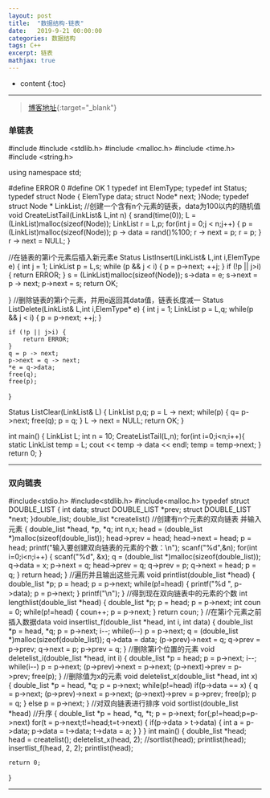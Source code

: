 ```yaml
---
layout: post
title:  "数据结构-链表"
date:   2019-9-21 00:00:00
categories: 数据结构
tags: C++
excerpt: 链表
mathjax: true
---
```

* content
{:toc}
---


> [博客地址](https://dufaxing.com){:target="_blank"}


### 单链表


#include <iostream>
#include <stdlib.h>
#include <malloc.h>
#include <time.h>
#include <string.h>

using namespace std;

#define ERROR 0
#define OK    1
typedef int ElemType; 
typedef int Status;
typedef struct Node {
    ElemType data;
    struct Node* next;
}Node;
typedef struct Node * LinkList;
//创建一个含有n个元素的链表，data为100以内的随机值
void CreateListTail(LinkList& L,int n)
{
    srand(time(0));
    L = (LinkList)malloc(sizeof(Node));
    LinkList r = L,p;
    for(int j = 0;j < n;j++) {
        p = (LinkList)malloc(sizeof(Node));
        p -> data = rand()%100;
        r -> next = p;
        r = p;
    }
    r -> next = NULL;
}

//在链表的第i个元素后插入新元素e
Status ListInsert(LinkList& L,int i,ElemType e) 
{
    int j = 1;
    LinkList p = L,s;
    while (p && j < i) {
        p = p->next;
        ++j;
    }
    if (!p || j>i) {
        return ERROR;
    }
    s = (LinkList)malloc(sizeof(Node));
    s->data = e;
    s->next = p -> next;
    p->next = s;
    return OK;

}
//删除链表的第i个元素，并用e返回其data值，链表长度减一
Status ListDelete(LinkList& L,int i,ElemType* e)
{
    int j = 1;
    LinkList p = L,q;
    while(p && j < i) {
        p = p->next;
        ++j;
    }

    if (!p || j>i) {
        return ERROR;
    }
    q = p -> next;
    p->next = q -> next;
    *e = q->data;
    free(q);
    free(p);
}


Status ListClear(LinkList& L)
{
    LinkList p,q;
    p = L -> next;
    while(p) {
        q= p->next;
        free(q);
        p = q;
    }
    L -> next = NULL;
    return OK;
}

int main()
{
    LinkList L;
    int n = 10;
    CreateListTail(L,n);
    for(int i=0;i<n;i++){
        static LinkList temp = L;
        cout << temp -> data << endl;
        temp = temp->next;
    }
    return 0;
}

---

### 双向链表

#include<stdio.h>
#include<stdlib.h>
#include<malloc.h>
typedef struct DOUBLE_LIST
{
    int data;
    struct DOUBLE_LIST *prev;
    struct DOUBLE_LIST *next;
}double_list;
double_list *createlist()       //创建有n个元素的双向链表 并输入元素
{
    double_list *head, *p, *q;
    int n,x;
    head = (double_list *)malloc(sizeof(double_list));
    head->prev = head;
    head->next = head;
    p = head;
    printf("输入要创建双向链表的元素的个数：\n");
    scanf("%d",&n);
    for(int i=0;i<n;i++)
    {
        scanf("%d", &x);
        q = (double_list *)malloc(sizeof(double_list));
        q->data = x;
        p->next = q;
        head->prev = q;
        q->prev = p;
        q->next = head;
        p = q;
    }
    return head;
}
//遍历并且输出这些元素
void printlist(double_list *head)
{
    double_list *p;
    p = head;
    p = p->next;
    while(p!=head)
    {
        printf("%d  ", p->data);
        p = p->next;
    }
    printf("\n");
}
//得到现在双向链表中的元素的个数
int lengthlist(double_list *head)
{
    double_list *p;
    p = head;
    p = p->next;
    int coun = 0;
    while(p!=head)
    {
        coun++;
        p = p->next;
    }
    return coun;
}
//在第i个元素之前插入数据data
void insertlist_f(double_list *head, int i, int data)
{
    double_list *p = head, *q;
    p = p->next;
    i--;
    while(i--)
        p = p->next;
    q = (double_list *)malloc(sizeof(double_list));
    q->data = data;
    (p->prev)->next = q;
    q->prev = p->prev;
    q->next = p;
    p->prev = q;
}
//删除第i个位置的元素
void deletelist_i(double_list *head, int i)
{
    double_list *p = head;
    p = p->next;
    i--;
    while(i--)
        p = p->next;
    (p->prev)->next = p->next;
    (p->next)->prev = p->prev;
    free(p);
}
//删除值为x的元素
void deletelist_x(double_list *head, int x)
{
    double_list *p = head, *q;
    p = p->next;
    while(p!=head)
        if(p->data == x)
        {
            q = p->next;
            (p->prev)->next = p->next;
            (p->next)->prev = p->prev;
            free(p);
            p = q;
        }
        else
            p = p->next;
}
//对双向链表进行排序
void sortlist(double_list *head)  //升序
{
    double_list *p = head, *q, *t;
    p = p->next;
    for(;p!=head;p=p->next)
        for(t = p->next;t!=head;t=t->next)
        {
            if(p->data > t->data)
            {
                int a = p->data;
                p->data = t->data;
                t->data = a;
            }
        }
}
int main()
{
    double_list *head;
    head = createlist();
    deletelist_x(head, 2);
    //sortlist(head);
    printlist(head);
    insertlist_f(head, 2, 2);
    printlist(head);
 
    return 0;
}


---
